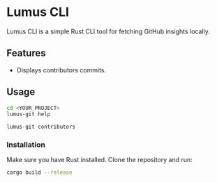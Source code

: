 # Lumus CLI

Lumus CLI is a simple Rust CLI tool for fetching GitHub insights locally.

## Features

- Displays contributors commits.

## Usage
```bash
cd <YOUR_PROJECT>
lumus-git help

lumus-git contributors
```

### Installation

Make sure you have Rust installed. Clone the repository and run:

```bash
cargo build --release
